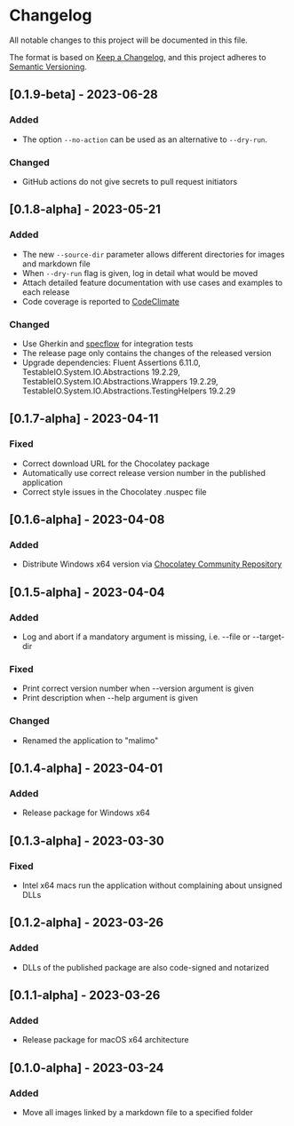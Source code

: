 # Changelog

All notable changes to this project will be documented in this file.

The format is based on [Keep a Changelog](https://keepachangelog.com/en/1.0.0/),
and this project adheres to [Semantic Versioning](https://semver.org/spec/v2.0.0.html).

## [0.1.9-beta] - 2023-06-28

### Added

- The option `--no-action` can be used as an alternative to `--dry-run`.

### Changed

- GitHub actions do not give secrets to pull request initiators

## [0.1.8-alpha] - 2023-05-21

### Added

- The new `--source-dir` parameter allows different directories for images and markdown file
- When `--dry-run` flag is given, log in detail what would be moved
- Attach detailed feature documentation with use cases and examples to each release
- Code coverage is reported to [CodeClimate](https://codeclimate.com/github/wonderbird/malimo/)

### Changed

- Use Gherkin and [specflow](https://specflow.org/) for integration tests
- The release page only contains the changes of the released version
- Upgrade dependencies: Fluent Assertions 6.11.0, TestableIO.System.IO.Abstractions 19.2.29, TestableIO.System.IO.Abstractions.Wrappers 19.2.29, TestableIO.System.IO.Abstractions.TestingHelpers 19.2.29

## [0.1.7-alpha] - 2023-04-11

### Fixed

- Correct download URL for the Chocolatey package
- Automatically use correct release version number in the published application
- Correct style issues in the Chocolatey .nuspec file

## [0.1.6-alpha] - 2023-04-08

### Added

- Distribute Windows x64 version via [Chocolatey Community Repository](https://community.chocolatey.org/packages)

## [0.1.5-alpha] - 2023-04-04

### Added

- Log and abort if a mandatory argument is missing, i.e. --file or --target-dir

### Fixed

- Print correct version number when --version argument is given
- Print description when --help argument is given

### Changed

- Renamed the application to "malimo"

## [0.1.4-alpha] - 2023-04-01

### Added

- Release package for Windows x64

## [0.1.3-alpha] - 2023-03-30

### Fixed

- Intel x64 macs run the application without complaining about unsigned DLLs 

## [0.1.2-alpha] - 2023-03-26

### Added

- DLLs of the published package are also code-signed and notarized

## [0.1.1-alpha] - 2023-03-26

### Added

- Release package for macOS x64 architecture

## [0.1.0-alpha] - 2023-03-24

### Added

- Move all images linked by a markdown file to a specified folder
